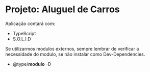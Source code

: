 # Projeto: Aluguel de Carros
Aplicação contará com:
  - TypeScript
  - S.O.L.I.D

Se utilizarmos modulos externos, sempre lembrar de verificar a necessidade do modulo, se não instalar como Dev-Dependencies.
- @type/**modulo** -D